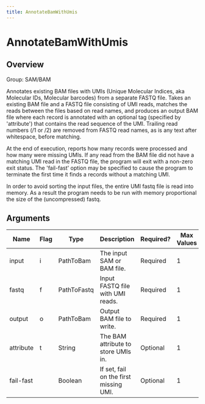 ```yaml
---
title: AnnotateBamWithUmis
---
```


# AnnotateBamWithUmis

## Overview
Group: SAM/BAM

Annotates existing BAM files with UMIs (Unique Molecular Indices, aka Molecular IDs,
Molecular barcodes) from a separate FASTQ file. Takes an existing BAM file and a FASTQ
file consisting of UMI reads, matches the reads between the files based on read names,
and produces an output BAM file where each record is annotated with an optional tag
(specified by 'attribute') that contains the read sequence of the UMI.  Trailing read
numbers (/1 or /2) are removed from FASTQ read names, as is any text after whitespace,
before matching.

At the end of execution, reports how many records were processed and how many were
missing UMIs. If any read from the BAM file did not have a matching UMI read in the
FASTQ file, the program will exit with a non-zero exit status.  The 'fail-fast' option
may be specified to cause the program to terminate the first time it finds a records
without a matching UMI.

In order to avoid sorting the input files, the entire UMI fastq file is read into
memory. As a result the program needs to be run with memory proportional the size of
the (uncompressed) fastq.

## Arguments

|Name|Flag|Type|Description|Required?|Max Values|Default Values|
|----|----|----|-----------|---------|----------|--------------|
|input|i|PathToBam|The input SAM or BAM file.|Required|1||
|fastq|f|PathToFastq|Input FASTQ file with UMI reads.|Required|1||
|output|o|PathToBam|Output BAM file to write.|Required|1||
|attribute|t|String|The BAM attribute to store UMIs in.|Optional|1|RX|
|fail-fast||Boolean|If set, fail on the first missing UMI.|Optional|1|false|

